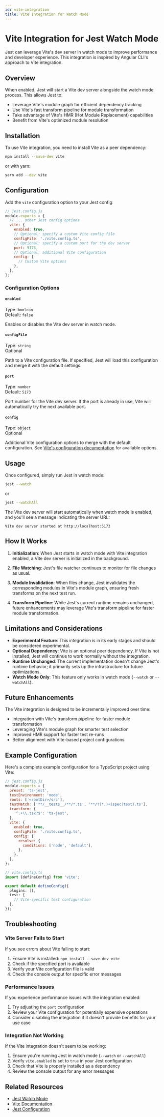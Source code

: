 ```yaml
---
id: vite-integration
title: Vite Integration for Watch Mode
---
```


# Vite Integration for Jest Watch Mode

Jest can leverage Vite's dev server in watch mode to improve performance and developer experience. This integration is inspired by Angular CLI's approach to Vite integration.

## Overview

When enabled, Jest will start a Vite dev server alongside the watch mode process. This allows Jest to:

- Leverage Vite's module graph for efficient dependency tracking
- Use Vite's fast transform pipeline for module transformation
- Take advantage of Vite's HMR (Hot Module Replacement) capabilities
- Benefit from Vite's optimized module resolution

## Installation

To use Vite integration, you need to install Vite as a peer dependency:

```bash
npm install --save-dev vite
```

or with yarn:

```bash
yarn add --dev vite
```

## Configuration

Add the `vite` configuration option to your Jest config:

```js
// jest.config.js
module.exports = {
  // ... other Jest config options
  vite: {
    enabled: true,
    // Optional: specify a custom Vite config file
    configFile: './vite.config.ts',
    // Optional: specify a custom port for the dev server
    port: 5173,
    // Optional: additional Vite configuration
    config: {
      // Custom Vite options
    },
  },
};
```

### Configuration Options

#### `enabled`

Type: `boolean`  
Default: `false`

Enables or disables the Vite dev server in watch mode.

#### `configFile`

Type: `string`  
Optional

Path to a Vite configuration file. If specified, Jest will load this configuration and merge it with the default settings.

#### `port`

Type: `number`  
Default: `5173`

Port number for the Vite dev server. If the port is already in use, Vite will automatically try the next available port.

#### `config`

Type: `object`  
Optional

Additional Vite configuration options to merge with the default configuration. See [Vite's configuration documentation](https://vitejs.dev/config/) for available options.

## Usage

Once configured, simply run Jest in watch mode:

```bash
jest --watch
```

or

```bash
jest --watchAll
```

The Vite dev server will start automatically when watch mode is enabled, and you'll see a message indicating the server URL:

```
Vite dev server started at http://localhost:5173
```

## How It Works

1. **Initialization**: When Jest starts in watch mode with Vite integration enabled, a Vite dev server is initialized in the background.

2. **File Watching**: Jest's file watcher continues to monitor for file changes as usual.

3. **Module Invalidation**: When files change, Jest invalidates the corresponding modules in Vite's module graph, ensuring fresh transforms on the next test run.

4. **Transform Pipeline**: While Jest's current runtime remains unchanged, future enhancements may leverage Vite's transform pipeline for faster module transformation.

## Limitations and Considerations

- **Experimental Feature**: This integration is in its early stages and should be considered experimental.
- **Optional Dependency**: Vite is an optional peer dependency. If Vite is not installed, Jest will continue to work normally without the integration.
- **Runtime Unchanged**: The current implementation doesn't change Jest's runtime behavior; it primarily sets up the infrastructure for future optimizations.
- **Watch Mode Only**: This feature only works in watch mode (`--watch` or `--watchAll`).

## Future Enhancements

The Vite integration is designed to be incrementally improved over time:

- Integration with Vite's transform pipeline for faster module transformation
- Leveraging Vite's module graph for smarter test selection
- Improved HMR support for faster test re-runs
- Better alignment with Vite-based project configurations

## Example Configuration

Here's a complete example configuration for a TypeScript project using Vite:

```js
// jest.config.js
module.exports = {
  preset: 'ts-jest',
  testEnvironment: 'node',
  roots: ['<rootDir>/src'],
  testMatch: ['**/__tests__/**/*.ts', '**/?(*.)+(spec|test).ts'],
  transform: {
    '^.+\\.tsx?$': 'ts-jest',
  },
  vite: {
    enabled: true,
    configFile: './vite.config.ts',
    config: {
      resolve: {
        conditions: ['node', 'default'],
      },
    },
  },
};
```

```ts
// vite.config.ts
import {defineConfig} from 'vite';

export default defineConfig({
  plugins: [],
  test: {
    // Vite-specific test configuration
  },
});
```

## Troubleshooting

### Vite Server Fails to Start

If you see errors about Vite failing to start:

1. Ensure Vite is installed: `npm install --save-dev vite`
2. Check if the specified port is available
3. Verify your Vite configuration file is valid
4. Check the console output for specific error messages

### Performance Issues

If you experience performance issues with the integration enabled:

1. Try adjusting the `port` configuration
2. Review your Vite configuration for potentially expensive operations
3. Consider disabling the integration if it doesn't provide benefits for your use case

### Integration Not Working

If the Vite integration doesn't seem to be working:

1. Ensure you're running Jest in watch mode (`--watch` or `--watchAll`)
2. Verify `vite.enabled` is set to `true` in your Jest configuration
3. Check that Vite is properly installed as a dependency
4. Review the console output for any error messages

## Related Resources

- [Jest Watch Mode](./WatchPlugins.md)
- [Vite Documentation](https://vitejs.dev/)
- [Jest Configuration](./Configuration.md)
